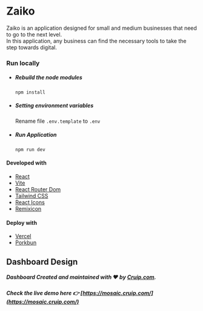 # Zaiko

Zaiko is an application designed for small and medium businesses that need to go to the next level.  
In this application, any business can find the necessary tools to take the step towards digital.

### Run locally

- ##### Rebuild the node modules

  `npm install`

- ##### Setting environment variables

  Rename file `.env.template` to `.env`

- ##### Run Application

  `npm run dev`

#### Developed with

- [React](https://reactjs.org/)
- [Vite](https://vitejs.dev/)
- [React Router Dom](https://reactrouter.com/en/main)
- [Tailwind CSS](https://tailwindcss.com/)
- [React Icons](https://react-icons.github.io/react-icons/)
- [Remixicon](https://remixicon.com/)

#### Deploy with

- [Vercel](https://vercel.com/)
- [Porkbun](https://porkbun.com/)

## Dashboard Design

##### Dashboard Created and maintained with ❤️ by [Cruip.com](https://cruip.com/).

##### Check the live demo here 👉️ [https://mosaic.cruip.com/](https://mosaic.cruip.com/)
